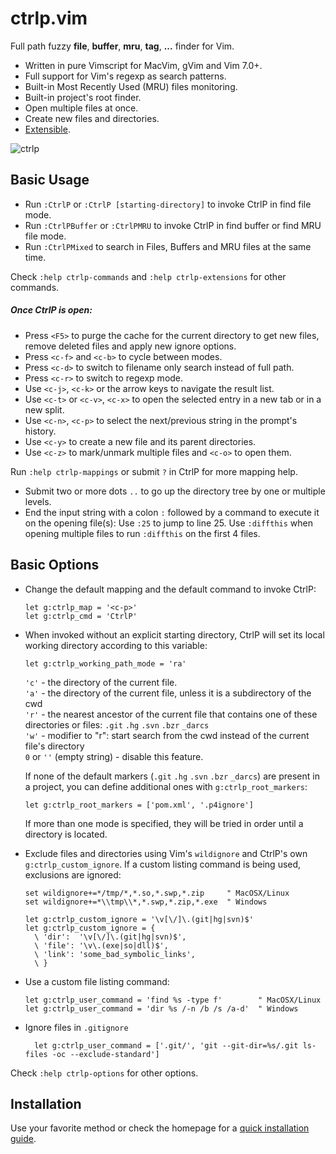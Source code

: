 # ctrlp.vim
Full path fuzzy __file__, __buffer__, __mru__, __tag__, __...__ finder for Vim.

* Written in pure Vimscript for MacVim, gVim and Vim 7.0+.
* Full support for Vim's regexp as search patterns.
* Built-in Most Recently Used (MRU) files monitoring.
* Built-in project's root finder.
* Open multiple files at once.
* Create new files and directories.
* [Extensible][2].

![ctrlp][1]

## Basic Usage
* Run `:CtrlP` or `:CtrlP [starting-directory]` to invoke CtrlP in find file mode.
* Run `:CtrlPBuffer` or `:CtrlPMRU` to invoke CtrlP in find buffer or find MRU file mode.
* Run `:CtrlPMixed` to search in Files, Buffers and MRU files at the same time.

Check `:help ctrlp-commands` and `:help ctrlp-extensions` for other commands.

##### Once CtrlP is open:
* Press `<F5>` to purge the cache for the current directory to get new files, remove deleted files and apply new ignore options.
* Press `<c-f>` and `<c-b>` to cycle between modes.
* Press `<c-d>` to switch to filename only search instead of full path.
* Press `<c-r>` to switch to regexp mode.
* Use `<c-j>`, `<c-k>` or the arrow keys to navigate the result list.
* Use `<c-t>` or `<c-v>`, `<c-x>` to open the selected entry in a new tab or in a new split.
* Use `<c-n>`, `<c-p>` to select the next/previous string in the prompt's history.
* Use `<c-y>` to create a new file and its parent directories.
* Use `<c-z>` to mark/unmark multiple files and `<c-o>` to open them.

Run `:help ctrlp-mappings` or submit `?` in CtrlP for more mapping help.

* Submit two or more dots `..` to go up the directory tree by one or multiple levels.
* End the input string with a colon `:` followed by a command to execute it on the opening file(s):
Use `:25` to jump to line 25.
Use `:diffthis` when opening multiple files to run `:diffthis` on the first 4 files.

## Basic Options
* Change the default mapping and the default command to invoke CtrlP:

    ```vim
    let g:ctrlp_map = '<c-p>'
    let g:ctrlp_cmd = 'CtrlP'
    ```

* When invoked without an explicit starting directory, CtrlP will set its local working directory according to this variable:

    ```vim
    let g:ctrlp_working_path_mode = 'ra'
    ```

    `'c'` - the directory of the current file.  
    `'a'` - the directory of the current file, unless it is a subdirectory of the cwd  
    `'r'` - the nearest ancestor of the current file that contains one of these directories or files: `.git` `.hg` `.svn` `.bzr` `_darcs`  
    `'w'` - modifier to "r": start search from the cwd instead of the current file's directory  
    `0` or `''` (empty string) - disable this feature.

    If none of the default markers (`.git` `.hg` `.svn` `.bzr` `_darcs`) are present in a project, you can define additional ones with `g:ctrlp_root_markers`:

    ```vim
    let g:ctrlp_root_markers = ['pom.xml', '.p4ignore']
    ```

    If more than one mode is specified, they will be tried in order until a directory is located.

* Exclude files and directories using Vim's `wildignore` and CtrlP's own `g:ctrlp_custom_ignore`. If a custom listing command is being used, exclusions are ignored:

    ```vim
    set wildignore+=*/tmp/*,*.so,*.swp,*.zip     " MacOSX/Linux
    set wildignore+=*\\tmp\\*,*.swp,*.zip,*.exe  " Windows

    let g:ctrlp_custom_ignore = '\v[\/]\.(git|hg|svn)$'
    let g:ctrlp_custom_ignore = {
      \ 'dir':  '\v[\/]\.(git|hg|svn)$',
      \ 'file': '\v\.(exe|so|dll)$',
      \ 'link': 'some_bad_symbolic_links',
      \ }
    ```

* Use a custom file listing command:

    ```vim
    let g:ctrlp_user_command = 'find %s -type f'        " MacOSX/Linux
    let g:ctrlp_user_command = 'dir %s /-n /b /s /a-d'  " Windows
    ```

* Ignore files in `.gitignore`
    
    ```vim
      let g:ctrlp_user_command = ['.git/', 'git --git-dir=%s/.git ls-files -oc --exclude-standard']
    ```

Check `:help ctrlp-options` for other options.

## Installation
Use your favorite method or check the homepage for a [quick installation guide][3].

[1]: http://i.imgur.com/aOcwHwt.png
[2]: https://github.com/ctrlpvim/ctrlp.vim/tree/extensions
[3]: http://ctrlpvim.github.com/ctrlp.vim#installation
